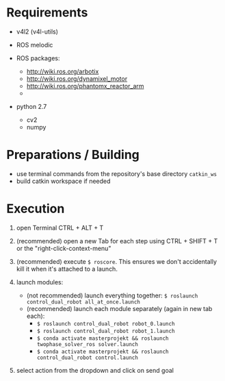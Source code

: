 # Requirements
- v4l2 (v4l-utils)
- ROS melodic
- ROS packages:
  * http://wiki.ros.org/arbotix
  * http://wiki.ros.org/dynamixel_motor
  * http://wiki.ros.org/phantomx_reactor_arm
  * 
  
- python 2.7
  * cv2
  * numpy

# Preparations / Building
   * use terminal commands from the repository's base directory `catkin_ws`
   * build catkin workspace if needed

# Execution
1. open Terminal CTRL + ALT + T
2. (recommended) open a new Tab for each step using CTRL + SHIFT + T or the "right-click-context-menu"
3. (recommended) execute `$ roscore`. This ensures we don't accidentally kill it when it's attached to a launch.
4. launch modules:
    - (not recommended) launch everything together: `$ roslaunch control_dual_robot all_at_once.launch`
    - (recommended) launch each module separately (again in new tab each): 
         + `$ roslaunch control_dual_robot robot_0.launch`
         + `$ roslaunch control_dual_robot robot_1.launch`
         + `$ conda activate masterprojekt && roslaunch twophase_solver_ros solver.launch`
         + `$ conda activate masterprojekt && roslaunch control_dual_robot control.launch`

5. select action from the dropdown and click on send goal